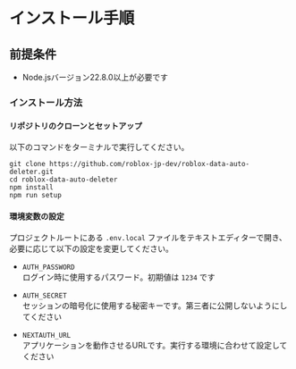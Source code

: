 # インストール手順

## 前提条件

- Node.jsバージョン22.8.0以上が必要です

### インストール方法

#### リポジトリのクローンとセットアップ

以下のコマンドをターミナルで実行してください。

```shell
git clone https://github.com/roblox-jp-dev/roblox-data-auto-deleter.git
cd roblox-data-auto-deleter
npm install
npm run setup
```

#### 環境変数の設定

プロジェクトルートにある `.env.local` ファイルをテキストエディターで開き、必要に応じて以下の設定を変更してください。

- `AUTH_PASSWORD`  
    ログイン時に使用するパスワード。初期値は `1234` です

- `AUTH_SECRET`  
    セッションの暗号化に使用する秘密キーです。第三者に公開しないようにしてください

- `NEXTAUTH_URL`  
    アプリケーションを動作させるURLです。実行する環境に合わせて設定してください
